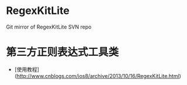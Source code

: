 # RegexKitLite
Git mirror of RegexKitLite SVN repo

# 第三方正则表达式工具类

* [使用教程] (http://www.cnblogs.com/ios8/archive/2013/10/16/RegexKitLite.html)
